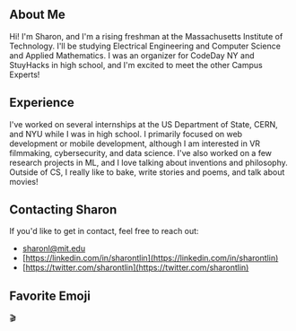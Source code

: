 ## About Me

Hi! I'm Sharon, and I'm a rising freshman at the Massachusetts Institute of Technology. I'll be studying Electrical Engineering and Computer Science and Applied Mathematics. I was an organizer for CodeDay NY and StuyHacks in high school, and I'm excited to meet the other Campus Experts!

## Experience

I've worked on several internships at the US Department of State, CERN, and NYU while I was in high school. I primarily focused on web development or mobile development, although I am interested in VR filmmaking, cybersecurity, and data science. I've also worked on a few research projects in ML, and I love talking about inventions and philosophy. Outside of CS, I really like to bake, write stories and poems, and talk about movies!

## Contacting Sharon

If you'd like to get in contact, feel free to reach out:
- [sharonl@mit.edu](mailto:sharonl@mit.edu)
- [https://linkedin.com/in/sharontlin](https://linkedin.com/in/sharontlin)
- [https://twitter.com/sharontlin](https://twitter.com/sharontlin)

## Favorite Emoji

🎬
